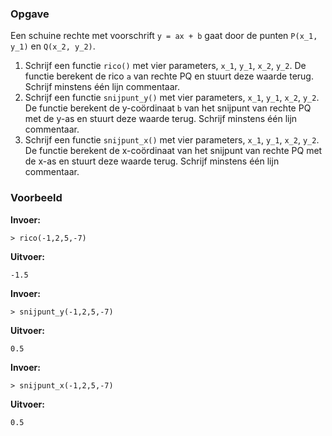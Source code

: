 ### Opgave

Een schuine rechte met voorschrift `y = ax + b` gaat door de punten `P(x_1, y_1)` en `Q(x_2, y_2)`.

1. Schrijf een functie `rico()` met vier parameters, `x_1`, `y_1`, `x_2`, `y_2`. De functie berekent de rico `a` van rechte PQ en stuurt deze waarde terug. Schrijf minstens één lijn commentaar.
2. Schrijf een functie `snijpunt_y()` met vier parameters, `x_1`, `y_1`, `x_2`, `y_2`. De functie berekent de y-coördinaat `b` van het snijpunt van rechte PQ met de y-as en stuurt deze waarde terug. Schrijf minstens één lijn commentaar.
3. Schrijf een functie `snijpunt_x()` met vier parameters, `x_1`, `y_1`, `x_2`, `y_2`. De functie berekent de x-coördinaat van het snijpunt van rechte PQ met de x-as en stuurt deze waarde terug. Schrijf minstens één lijn commentaar.

### Voorbeeld

**Invoer:**

    > rico(-1,2,5,-7)


**Uitvoer:**

    -1.5

**Invoer:**

    > snijpunt_y(-1,2,5,-7)


**Uitvoer:**

    0.5

**Invoer:**

    > snijpunt_x(-1,2,5,-7)


**Uitvoer:**

    0.5
